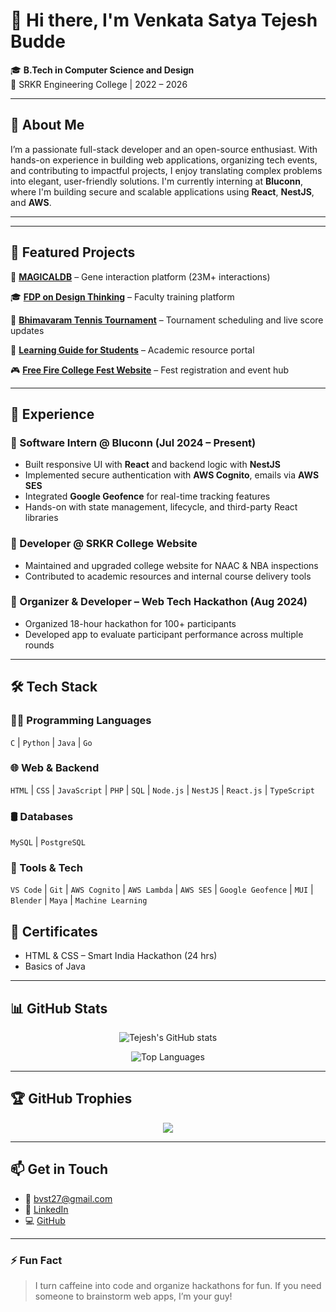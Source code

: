 # 👋 Hi there, I'm Venkata Satya Tejesh Budde

🎓 **B.Tech in Computer Science and Design**  
📍 SRKR Engineering College | 2022 – 2026  

---

## 🚀 About Me

I’m a passionate full-stack developer and an open-source enthusiast. With hands-on experience in building web applications, organizing tech events, and contributing to impactful projects, I enjoy translating complex problems into elegant, user-friendly solutions. I'm currently interning at **Bluconn**, where I'm building secure and scalable applications using **React**, **NestJS**, and **AWS**.

---
---

## 🌟 Featured Projects

🔬 [**MAGICALDB**](http://www.manjarilab.com/databases/magicaldb) – Gene interaction platform (23M+ interactions)

🎓 [**FDP on Design Thinking**](https://srkrec.edu.in/atalfdp2023/) – Faculty training platform

🎾 [**Bhimavaram Tennis Tournament**](https://bhimavaramtennis.com/) – Tournament scheduling and live score updates

📘 [**Learning Guide for Students**](https://csd27.ct.ws/CSD) – Academic resource portal

🎮 [**Free Fire College Fest Website**](http://srkrec.edu.in/sigma/freefire24) – Fest registration and event hub

---

## 💼 Experience

### 🔹 Software Intern @ Bluconn (Jul 2024 – Present)
- Built responsive UI with **React** and backend logic with **NestJS**
- Implemented secure authentication with **AWS Cognito**, emails via **AWS SES**
- Integrated **Google Geofence** for real-time tracking features
- Hands-on with state management, lifecycle, and third-party React libraries

### 🔹 Developer @ SRKR College Website
- Maintained and upgraded college website for NAAC & NBA inspections
- Contributed to academic resources and internal course delivery tools

### 🔹 Organizer & Developer – Web Tech Hackathon (Aug 2024)
- Organized 18-hour hackathon for 100+ participants
- Developed app to evaluate participant performance across multiple rounds

---

## 🛠️ Tech Stack

### 👨‍💻 Programming Languages
`C` | `Python` | `Java` | `Go`

### 🌐 Web & Backend
`HTML` | `CSS` | `JavaScript` | `PHP` | `SQL` | `Node.js` | `NestJS` | `React.js` | `TypeScript`

### 🛢️ Databases
`MySQL` | `PostgreSQL`

### 🔧 Tools & Tech
`VS Code` | `Git` | `AWS Cognito` | `AWS Lambda` | `AWS SES` | `Google Geofence` | `MUI` | `Blender` | `Maya` | `Machine Learning`



## 📜 Certificates

- HTML & CSS – Smart India Hackathon (24 hrs)
- Basics of Java

---

## 📊 GitHub Stats

<p align="center">
  <img src="https://github-readme-stats.vercel.app/api?username=BTejesh27&show_icons=true&theme=tokyonight" alt="Tejesh's GitHub stats" />
</p>

<p align="center">
  <img src="https://github-readme-stats.vercel.app/api/top-langs/?username=BTejesh27&layout=compact&theme=tokyonight" alt="Top Languages" />
</p>

---

## 🏆 GitHub Trophies

<p align="center">
  <img src="https://github-profile-trophy.vercel.app/?username=BTejesh27&theme=monokai&no-frame=true&no-bg=true&margin-w=10" />
</p>

---

## 📫 Get in Touch

- 📧 [bvst27@gmail.com](mailto:bvst27@gmail.com)
- 🔗 [LinkedIn](https://www.linkedin.com/in/venkata-satya-tejesh-budde-b7b460247)
- 💻 [GitHub](https://github.com/BTejesh27)

---

### ⚡ Fun Fact
> I turn caffeine into code and organize hackathons for fun. If you need someone to brainstorm web apps, I’m your guy!

